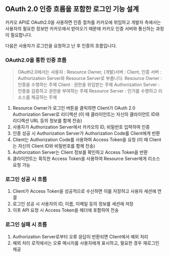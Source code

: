 ## OAuth 2.0 인증 흐름을 포함한 로그인 기능 설계

카카오 API로 OAuth2.0을 사용하면 인증 절차를 카카오에 위임하고 개발자 측에서는 사용자의 필요한 정보만 카카오에서 받아오기 때문에 카카오 인증 서버와 통신하는 과정이 필요합니다.

다음은 사용자가 로그인을 요청하고 난 후 인증의 흐름입니다.

### OAuth2.0을 통한 인증 흐름

> OAuth2.0에서는 사용자 : Resource Owner, (개발)서버 : Client, 인증 서버 : Authorization Server와 Resource Server로 부릅니다.
Resource Owner : 인증을 수행하는 주체
Client : 권한을 위임받는 주체
Authorization Server : 인증을 검증하고 권한을 부여하는 주체
Resource Server : 인가를 수행하고 리소스를 제공하는 주체
> 
1. Resource Owner가 로그인 버튼을 클릭하면 Client가 OAuth 2.0 Authorization Server로 리디렉션 (이 때 클라이언트는 자신의 클라이언트 ID와 리디렉션 URL 등의 정보를 함께 전송)
2. 사용자가 Authorization Server에서 카카오의 ID, 비밀번호 입력하여 인증
3. 인증 성공 시 Authorization Server가 Authorization Code를 Client에게 반환
4. Client는 Authorization Code를 사용하여 Access Token을 요청 (이 때 Client는 자신의 Client ID와 비밀번호를 함께 전송)
5. Authorization Server는 Client 정보를 확인하고 Access Token을 반환
6. 클라이언트는 획득한 Access Token을 사용하여 Resource Server에게 리소스 요청 가능

### 로그인 성공 시 흐름

1. Client가 Access Token을 성공적으로 수신하면 이를 저장하고 사용자 세션에 연결
2. 로그인 성공 시 사용자의 ID, 이름, 이메일 등의 정보를 세션에 저장
3. 이후 API 요청 시 Access Token을 헤더에 포함하여 전송

### 로그인 실패 시 흐름

1. Authorization Server로부터 오류 응답이 반환되면 Client에서 예외 처리
2. 예외 처리 로직에서는 오류 메시지를 사용자에게 표시하고, 필요한 경우 재로그인 제공
